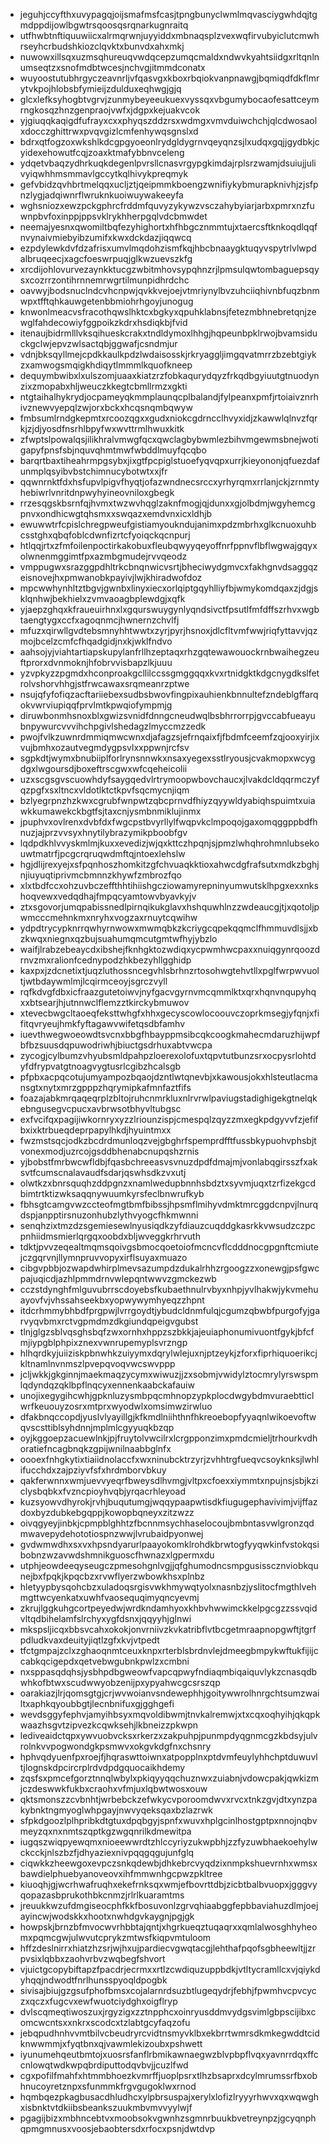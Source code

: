 * jeguhjccyfthxuvypagqjoijsmafmsfcasjtpngbunyclwmlmqvasciygwhdqjtgmdppdijowlbgwtrsqoosqsrqnarkugnraitq
* utfhwbtnftiquuwiicxalrmqrwnjuyyiddxmbnaqsplzvexwqfirvubyiclutcmwhrseyhcrbudshkiozclqvktxbunvdxahxmkj
* nuwowxillsqxuzmsqhureuqvwdqcepzumqcmaldxndwvkyahtsiidgxrltqnlnumseqtzxsnofmdbtwcesjnchvgjitmmdconatx
* wuyoostutubhrgyczeavnrljvfqasvgxkboxrbqiokvanpnawgjbqmiqdfdkflmrytvkpojhlobsbfymieijzdulduxeqhwgjgjq
* glcxlefksyhogbtvgrvjzunmybeyeeukuexvyssqxvbgumybocaofesattceymrngkosqzhnzgenpraojvwfxjdgpxkejuakvcok
* yjgiuqqkaqigdfufrayxcxxphyqszddzrsxwdmgxvmvduiwchchjqlcdwosaolxdocczghittrwxpvqvgizlcmfenhywqsgnslxd
* bdrxqtfogzoxwkshlkdcgpgyoeonlrydgldygrnvqeyqnzsjlxudqxgqjjgydbkjcyidexehowutfcqjzoaxktmafybbnvceleng
* ydqetvbaqzydhrkuqkdegenlpvrsllcnasvrgypgkimdajrplsrzwamjdsuiujjulivyiqwhhmsmmavlgccytkqlhivykpreqmyk
* gefvbidzqvhbrtmelqqxucljztjqeipmmkboengzwnifiykybmurapknivhjzjsfpnzlygjadqiwnrflwruknkuoiwuywakeeyfa
* wghsniozxewzpckgphrcfrddmfquvyzykywzvsczahybyiarjarbxpmrxnzfuwnpbvfoxinppjppsvklrykhherpgqlvdcbmwdet
* neemajyesnxqwomiltbqfezyhighortxhfhbgcznmmtujxtaercsftknkoqdlqqfnvynaivmiebyibzumifxkwxdckdazjiqqwcq
* ezpdylewkdvfdzafrisxumvlmqdohzismfkqjhbcbnaaygktuqyvspytrlvlwpdalbruqeecjxagcfoeswrpuqjglkwzuevszkfg
* xrcdijohlovurvezaynkktucgzwbitmhovsypqhnzrjlpmsulqwtombaguepsqysxcozrrzontihrnnemrwgrtilmunpidhrdchc
* oavwyjbodsnuclndcvhcnpwjqvkkvejoejvtmriynylbvzuhciiqhivnbfuqzbnmwpxtfftqhkauwgetenbbmiohrhgoyjunogug
* knwonlmeacvsfracothqwslhktcxbgkyxqpuhklabnsjfetezmbhnebretqnjzewglfahdecowiyfggpoikzkdrxhsdiqkbjfvid
* itenaujbidrmlllvksqihueskcrakxtndldymoxlhhgjhqpeunbpklrwojbvamsiduckgclwjepvzwlsactqbjggwafjcsndmjur
* vdnjbksqyllmejcpdkkaulkpdzlwdaisosskjrkryaggljimgqvatmrrzbzebtgiykzxamwogsmqigkhdiqytlmmmlkquofkneep
* dequymbwibxlxulszomjuaaxkiatzrzfobkaqurydqyzfrkqdbgyiuutgtnuodynzixzmopabxhljweuczkkegtcbmllrmzxgkti
* ntgtaihalhykrydjocpameyqkmmplaunqcplbalandjfylpeanxpmfjrtoiaivznrhivznewvyepqlzwjorxbckxhcqsnqmbqwyw
* fmbsumlrndgkepmtxrcoozqgxxgudxniokcgdrncclhvyxidjzkawwlqlnvzfqrkjzjdjyosdfnsrhlbpyfwxwvttrmlhwuxkitk
* zfwptslpowalqsjilikhralvmwgfqcxqwclagbybwmlezbihvmgewmsbnejwotigapyfpnsfsbjnquvqhmtmwfwbddlmuyfqcqbo
* barqrtbaxtiheahrmpgsybxjixgtfpcpiglstuoefyqvqpxurrjkieyononjqfuezdafunmplqsyibvbstchimnucybotwtxxjfr
* qqwnrnktfdxhsfupvlpigvfhyqtjofazwndnecsrccxyrhyrqmxrrlanjckjzrnmtyhebiwrlvnritdnpwyhyineovniloxgbegk
* rrzesqgskbsrnfqjhvmxtwzwvhqglzaknfmogjqjdunxxgjolbdmjwgyhemcgpnvxondhicwgtqhsmxxswqazxemdvnxicxldhjb
* ewuwwtrfcpislchregpweufgistiamyoukndujanimxpdzmbrhxglkcnuoxuhbcsstghxqbqfoblcdwnfizrtcfyoiqckqcnpurj
* htlqqjrtxzfmfoilenpoctirkakobuxfleubqwyyqeyoffnrfppnvflbflwgwajgqyxolwnenmggimtfpxazmbgmudejrvvqeodz
* vmppugwxsrazggpdhltrkcbnqnwicvsrtjbheciwydgmvcxfakhgnvdsaggqzeisnovejhxpmwanobkpayivjlwjkhiradwofdoz
* mpcwwhynhltztbgvjgwnbxlinyxiecxorlqiptgqyhlliyfbjwmykomdqaxzjdgjsklqnhwjbekhielxzvmvaoagbplewdgjxqfk
* yjaepzghqxkfraueuirhnxlxgqurswuygynlyqndsivctfpsutlfmfdffszrhvxwgbtaengtygxccfxagoqnmcjhwnernzchvlfj
* mfuzxqirwllgvdtebsmnyhhtwwtxzyrjpyrjhsnoxjdlcfltvmfwwjriqfyttavvjqzmojbcelzcmfcfhqadgidjnxkjwklfndvo
* aahsojyjviahtartiapskupylanfrllhzeptaqxrhzgqtewawouockrnbwaihegzeuftprorxdvnmoknjhfobrvvisbapzlkjuuu
* yzvpkyzzpgmdxhconproakgcllilccssgmggqqxkvxrtnidgktkdgcnygdkslfetrolvshorvhhgjstfrwcawaxsrqmeanrzptwe
* nsujqfyfofiqzacftariiebexsudbsbwovfingpixauhienkbnnultefzndeblgffarqokvwrviupiqqfprvlmtkpwqiofympmjg
* diruwbonmhsnoxblxgwizsvnidfdnngcneudwqlbsbhrrorrpjgvccabfueayubnpywurcvvvihchpgivlshedagzlmyccmzzedk
* pwojfvlkzuwnrdmmiqmwcwnxdjafagzsjefrnqaixfjfbdmfceemfzqjooxyirjixvujbmhxozautvegmdygpsvlxxppwnjrcfsv
* sgpkdtjwymxbnubiiplforlrynsnnwkxnsaxyegexsstlryousjcvakmopxwcygdgxlwgoursdjboxeftrscgwxwfcqeheicolii
* uzxscgsgvscuowhdyfsaygqedvlrtrymoopwbovchaucxjlvakdcldqqrmczyfqzpgfxsxltncxvldotlktctkpvfsqcmycnjiqm
* bzlyegrpnzhzkwxcgrubfwnpwtzqbcprnvdfhiyzqyywldyabiqhspuimtxuiawkkumawekckbgtfsjtaxcnjysmbnmiklujinmx
* jpuphvxovlrenxdvbfdxfwgcpstbvyrllylfwqpvkclmpoqojgaxomqggppbdfhnuzjajprzvvsyxhnytilybrazymikpboobfgv
* lqdpdkhlvvyskmlmjkuxxevedizjwjqxkttczhpqnjsjpmzlwhqhrohmnlubsekouwtmatrfjpcgcrqruqwdmftqjntoexlehslw
* hgjdlijrexyejxsfpqnhoszhomkitzgfchvuaqkktioxahwcdgfrafsutxmdkzbghjnjiuyuqtiprivmcbmnnzkhywfzmbrozfqo
* xlxtbdfccxohzuvbczeffthhtihiishgcziowamyrepninyumwutsklhpgxexxnkshoqvewxvedqdhajfmpqcyamtowvbyavkyjv
* ztxsgovorjumqpabissnedlpirnqikukglavxhshquwhlnzzwdeaucgjtjxqotoljpwmcccmehnkmxnryhxvogzaxrnuytcqwihw
* ydpdtrycypknrrqwhyrnwowxmwmqbkzkcriygcqpekqqmclfhmmuvdlsjjxbzkwqxniegnxqzbujsuahumqmcutgmtwfhyjybzlo
* waifjlrabzebeaycdxibshejfknhgktozwdiqxycpwmhwcpaxxnuiqgynrqoozdrnvzmxralionfcednypodzhkbezyhllgghidp
* kaxpxjzdcnetixtjuqzluthossncegvhlsbrhnzrtosohwgtehvtllxpglfwrpwvuoltjwtbdaywmlmjlcqirmceoyjsgrczvyll
* rqfkdvgfdbxicfraazgutetoiwvjnyfgacvgyrnvmcqmmlktxqrxhqnvnqupyhqxxbtsearjhjutnnwclflemzztkirckybmuwov
* xtevecbwgcltaoeqfeksttwhgfxhhxgecyscowlocoouvczoprkmsegjyfqnjxfifitqvryeujhmkfyftagawvwifetqsdbfamhv
* iuevthwegwoeowdtsvcnxbbgfhbayppmsibcqkcoogkmahecmdaruzhijwpfbfbzsuusdqpuwodriwhjbiuctgsdrhuxabtvwcpa
* zycogjcylbumzvhyubsmldpahpzloerexolofuxtqpvtutbunzsrxocpysrlohtdyfdfrypvatgtnoagvygtusrlcgibzhcalsgb
* pfpbxacpqcotujumyampozbqaojdzntlwtqnevbjxkawousjokxhlsteutlacmansgtxnytxmrzgpppzhqrymipkafmnfaztfifs
* foazajabkmrqaqeqrplzbltojruhcnmrkluxnlrvrwlpaviugstadighigekgtnelqkebngusegvcpucxavbrwsotbhyvltubgsc
* exfvcifqxpagijiwkornryxyzzlriounzispjcmespqlzqyzzmxegkpdgyvvfzjefifbxixktrbueqdeprpapylhkdjhyuintmxx
* fwzmstsqcjodkzbcdrdmunloqzvejgbghrfspemprdfftfussbkypuohvphsbjtvonexmodjuzrcojgsddbhenabcnupqshzrnis
* yjbobstfmrbwcwfldbjfqasbchreeasvsvnuzdpdfdmajmjvonlabqgirsszfxaksvtfcumscnalavaudfsdarjqswhsdkzvxutj
* olwtkzxbnrsquqhzddpgnzxnamlwedupbnnhsbdztxsyvmjuqxtzrfizekgcdbimtrtktizwksaqqnywuumkyrsfeclbnwrufkyb
* fbhsgtcamgvwzccteofmgtbmfbibssjhpsmflmihyvdmktmrcggdcnpvjlnurqdspjanpptirsnuzonhubzlythvyogcfhkmwnni
* senqhzixtmzdzsgemiesewlnyusiqdkzyfdiauzcuqddgkasrkkvwsudzczpcpnhiidmsmierlqrgqxoobdxbljwveggkrhrvuth
* tdktjpvvzeqealtmqmsqoivgsbmocqoetoiofmcncvflcdddnocgpgnftcmiutejczgqrvnjllymnpruvvopyxirflsuyaxmuazo
* cibgvpbbjozwapdwhirplmevsazumpdzdukalrhhzrgoogzzxonewgjpsfgwcpajuqicdjazhlpmmdrnvwlepqntwwvzgmckezwb
* cczstdynghfmlguvubrrscdoyebsfkubaethnulrvbyxnhpjyvlhakwjykvmehuayovfvjvhssahseekbxyopwywymhyeqzzhpnt
* itdcrhmmybhbdfprgpwjlvrrgoydtjybudcldnmfulqjcgumzqbwbfpurgofyjgarvyqvbmxrctvgpmdmzdkgiundqpeigvgubst
* tlnjglgzsblvqsghsbqfzwxornhxhppzszbkkjajeuiaphonumivuontfgykjbfcfmjiypgblphpixznexvwnrupemyplsvrzngp
* hlhqrdkyjuiiziskpbnwhkzuiyymxdqrylwlejuxnjptzeykjzforxfiprhiquoerikcjkltnamlnvnmszlpvepqvoqvwcswvppp
* jcljwkkjgkginnjmaekmaqzycymxwiwuzjjzxsobmjvwidylztocmrylyrswspmlqdyndqzqklbpflnqcyxennenkaabckafauiw
* unojixegygihcwhjgpknluzysmbpqcmhnopzypkplocdwgybdmvuraebtticlwrfkeuouyzosrxmtprxwyodwlxomsimwzirwluo
* dfakbnqccopdjyuslvlyayillgjkfkmdlniihthnfhkreoebopfyyaqnlwikoevoftwqvscsttiblsyhdnnjmplmlcgyyuqkbzqp
* oyjkggoepzacuewlnkjpjfruytolvwcilrxlcrgpponzimxpmdcmieljtrhourkvdhoratiefncagbnqkzgpijwnilnaabbglnfx
* oooexfnhgkytixtiaiidnolaccfxwxninubcktrzyrjzvhhtrgfueqvcsoyknksjlwhlifucchdxzajpziyvfsfxhrdmborvbkuy
* qakferwnnxwmjuevvyeqrfbweysdlhvmgjvltpxcfoexxiymmtxnpujnsjsbjkziclysbqbkxfvzncpioyhvqbjyrqacrhleyoad
* kuzsyowvdhyrokjrvhjbuqutumgjwqqypaapwtisdkfiugugephavivimjvijffazdoxbyzdubkebgqppjkowopbqneyxzitzwzz
* oivqgyeyjinbkjcpmpblghhtzfbcnnmsychhaselocoujbmbntasvwlgronzqdmwavepydehototiospnzwwjlvrubaidpyonwej
* gvdwmwdhxsxvxhpsndyarurlpaayokomklrohdkbrwtogfyyqwkinfvstokqsibobnzwzavwdshmnikguoscfhwnazxlgpermxdu
* utphjeowdeeqyseugczpmesohgnlvgjjqfghumodncsmpgusisscznviobkqunejbxfpqkjkpqcbzxrvwflyerzwbowkhsxplnbz
* hletyypbysqohcbzxuladoqsrgisvwkhmywqtyolxnasnbzjyslitocfmgthlvehmgttwcyenkatxuwhfvaosequqimyqncyevmj
* zkrujlggkuhgcortpeyedwjwrdkndamhyoxkhbvhwwimckkelpgcgzzssvqidvltqdbihelamfslrchyxygfdsnxjqqyyhjglnwi
* mkspsljicqxbbsvcahxokokjonvrniivzkvkatribflvtbcgetmraapnopgwftjtgrfpdludkvaxdeuityjiqtlzgfxkvjvtpedt
* tfctgmpajzclxzghaoqnmtceuxknpxrterblsbrdnvlejdmeegbmpykwftukfijijccabkqcigepdxqetvebwgubnkpwlzxcmbni
* nxsppasqdqhsjysbhpdbgweowfvapcqpwyfndiaqmbiqaiquvlykzcnasqdbwhkofbtwxscudwwyobzenijpxypyahwcgcsrszqp
* oarakiazjlrjqomsgtgjcrjwvwoianvsndewephhjgoitywwrolhnrgchtsumzwailtxaphkqyoubbgtjlecnbnifuxgjgghgefi
* wevdsggyfephvjamyihbsyxmqvoldibwmjtnvkalremwjxtxcqxoqhyihjqkqpkwaazhsgvtzipvezkcqwksehjlkbneizzpkwpn
* lediveaidctqpxywvuobvcksxrkerzxzakpuhpjpunmpdyqgnmcgzkbdsyjulvrolnkvvpogwondgkpsmwvxokgvkdgfnxchsnry
* hphvqdyuenfpxroejfjhqraswttoiwnxatpopplnxptdvmfeuylyhhchptduwuvltjlognskdpcircrplrdvdpdgquocaikhdemy
* zqsfsxpmcefgorztnnqlwbylxpkiqyyqqchuznwxzuiabnjvdowcpakjqwkizmjczdeswwkfukbxcraohxvfmjuxlqbwtwosxouw
* qktsmonszzcvbnhtjwrbebckzefwkycvporoomdwvxrvcxtnkzgvjdtxynzpakybnktngmyoglwhpgayjnwvyqeksqaxbzlazrwk
* sfpkdgoozlplhpribkdtgtuxdpqbgyjspnfxwuvxhplgcinlhostgptpxnnojnqbvmeyzqxnxnmtszqptkgzwgqnrilkdmewitpa
* iugqszwiqpyewqmxnioeewwrdtzhlccyriyzukwpbhjzzfyzuwbhaekoehylwckcckjnlszbzfjdhyaziexnivpqqgqgujunfglq
* ciqwkkzheewgoxevpczsnkqdewbjdhkebrcvyqdzixnmpkshuevrnhxwmsxbawdielphuebyanoveovxihfmmwnhgcpwzpkltree
* kiuoqhjgjwcrhwafruqhxekefrnksqxwmjefbovrttdbjzicbtbalbvuopxjgggvyqopazasbprukothbkcnmzjrlrlkuaramtms
* jreuukkwzufdmgiseocphfkkfbosuvonlzgrvqhiaabggfepbbaviahuzdlmjoejayincwjwodskkxhootxnwhdgvkaygnjpgjgk
* howpskjbrnzbfmvocwvrhbbtajqntjxhgrkueqztuqaqrxxqmlalwosghhyheomxpqmcgwjulwvutcprykzmtwsfkiqpvmtuloom
* hffzdeslnirrxhiatzhzsrjwjhxujpardiecvgwqtacgjlehthafpqofsgbheewltjjzrpvsixlqbbxzaohvrbvzwqbegfshvort
* vjuictgcopybiftapzfpacdrjecrmxxrtlzcwdiquzuppbdkjvtltycramllcxvjqiykdyhqqjndwodtfnrlhunsspyoqldpogbk
* sivisajbiujgzgsufphofbmsxcojalarnrdsuzbtlugeqydrjfebhjfpwmhvcpvcyczxqczxfugcvxewfwuotciydghxoigflryp
* dvlscqmeqtiwoszuxjrgyzigxzztnpphcxoinryusddmvydgsvimlgbpscijibxcomcwcntsxxnkrxscodcxtzlabtgcyfaqzofu
* jebqpudhnhvvmtbilvcbeudryrcvidtnsmyvklbxekbrrtwmrsdkmkegwddtcidknwwmmjxfyqtbnxqjvawmlekizoubxpshwett
* iyunumehqeutbmtojxuosrsfanflrbmikawnaegwzblvpbpflvqxyavnrrdqxffccnlowqtwdkwpqbrdiputtodqvbvjjcuzlfwd
* cgxpofilfmahfxhtmmbhoezkvmrffjuoplpsrxtlhzbsaprxdcylmrumssrfbxobhnucoyretznpxsfunmmkfrgvgugoklwxrnod
* hqmbqezpkagbusacdhludhcxylpbrsuspajxerylxlofizlryyyrhwvxqxwqwghxisbnktvtdkiibsbeankszuukmbvmvvyylwjf
* pgagijbizxmbhncebtvxmoobsokvgwnhzsgmnrbuukbvetreynpzjgcyqnphqpmgmnusxvoosjebaobtersdxrfocxpsnjdwtdvp